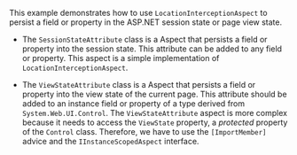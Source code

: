 This example demonstrates how to use `LocationInterceptionAspect` to persist a field or property in the ASP.NET session state or page view state.

* The `SessionStateAttribute` class is a Aspect that persists a field or property into the session state. This attribute can be
added to any field or property. This aspect is a simple implementation of `LocationInterceptionAspect`.

* The `ViewStateAttribute` class is a Aspect that persists a field or property into the view state of the current page. This attribute should 
be added to an instance field or property of a type derived from `System.Web.UI.Control`. The `ViewStateAttribute` aspect is more complex because
it needs to access the `ViewState` property, a *protected* property of the `Control` class. Therefore, we have to use the `[ImportMember]` advice
and the `IInstanceScopedAspect` interface. 

